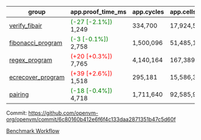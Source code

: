 | group | app.proof_time_ms | app.cycles | app.cells_used | leaf.proof_time_ms | leaf.cycles | leaf.cells_used |
| -- | -- | -- | -- | -- | -- | -- |
| [verify_fibair](https://github.com/openvm-org/openvm/blob/benchmark-results/benchmarks-pr/1444/verify_fibair-6c80160b412e6f6f4c133daa2871351b47c5d60f.md) |<span style='color: green'>(-27 [-2.1%])</span> 1,249 |  334,700 |  17,924,529 |- | - | - |
| [fibonacci_program](https://github.com/openvm-org/openvm/blob/benchmark-results/benchmarks-pr/1444/fibonacci-6c80160b412e6f6f4c133daa2871351b47c5d60f.md) |<span style='color: green'>(-3 [-0.1%])</span> 2,758 |  1,500,096 |  51,485,167 |- | - | - |
| [regex_program](https://github.com/openvm-org/openvm/blob/benchmark-results/benchmarks-pr/1444/regex-6c80160b412e6f6f4c133daa2871351b47c5d60f.md) |<span style='color: red'>(+20 [+0.3%])</span> 7,765 |  4,140,164 |  167,389,450 |- | - | - |
| [ecrecover_program](https://github.com/openvm-org/openvm/blob/benchmark-results/benchmarks-pr/1444/ecrecover-6c80160b412e6f6f4c133daa2871351b47c5d60f.md) |<span style='color: red'>(+39 [+2.6%])</span> 1,518 |  295,181 |  15,586,346 |- | - | - |
| [pairing](https://github.com/openvm-org/openvm/blob/benchmark-results/benchmarks-pr/1444/pairing-6c80160b412e6f6f4c133daa2871351b47c5d60f.md) |<span style='color: green'>(-18 [-0.4%])</span> 4,718 |  1,711,640 |  92,585,975 |- | - | - |


Commit: https://github.com/openvm-org/openvm/commit/6c80160b412e6f6f4c133daa2871351b47c5d60f

[Benchmark Workflow](https://github.com/openvm-org/openvm/actions/runs/13843571303)
